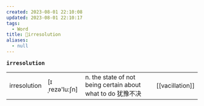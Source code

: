 ```yaml
---
created: 2023-08-01 22:10:08
updated: 2023-08-01 22:10:17
tags:
  - Word
title: 📖irresolution
aliases:
  - null
---
```


<pre><strong>irresolution</strong></pre>
|   |   |   |   |
|---|---|---|---|
|irresolution|[ɪˌrezə'lu:ʃn]|n. the state of not being certain about what to do 犹豫不决|[[vacillation]]|